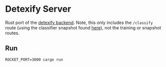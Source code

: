 # Detexify Server

Rust port of the [detexify backend](https://github.com/kirel/detexify-hs-backend). Note, this only includes the `/classify` route (using the classifier snapshot found [here](https://github.com/kirel/detexify-hs-backend/blob/master/snapshot.json)), not the training or snapshot routes.

## Run

```
ROCKET_PORT=3000 cargo run
```
